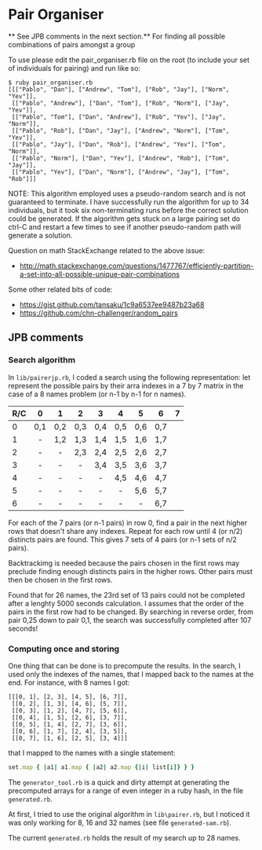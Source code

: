 # Pair Organiser
** See JPB comments in the next section.**
For finding all possible combinations of pairs amongst a group

To use please edit the pair_organiser.rb file on the root (to include your set of individuals for pairing) and run like so:

```
$ ruby pair_organiser.rb 
[[["Pablo", "Dan"], ["Andrew", "Tom"], ["Rob", "Jay"], ["Norm", "Yev"]],
 [["Pablo", "Andrew"], ["Dan", "Tom"], ["Rob", "Norm"], ["Jay", "Yev"]],
 [["Pablo", "Tom"], ["Dan", "Andrew"], ["Rob", "Yev"], ["Jay", "Norm"]],
 [["Pablo", "Rob"], ["Dan", "Jay"], ["Andrew", "Norm"], ["Tom", "Yev"]],
 [["Pablo", "Jay"], ["Dan", "Rob"], ["Andrew", "Yev"], ["Tom", "Norm"]],
 [["Pablo", "Norm"], ["Dan", "Yev"], ["Andrew", "Rob"], ["Tom", "Jay"]],
 [["Pablo", "Yev"], ["Dan", "Norm"], ["Andrew", "Jay"], ["Tom", "Rob"]]]
 ```

 NOTE:  This algorithm employed uses a pseudo-random search and is not guaranteed to terminate.  I have successfully run the algorithm for up to 34 individuals, but it took six non-terminating runs before the correct solution could be generated.  If the algorithm gets stuck on a large pairing set do ctrl-C and restart a few times to see if another pseudo-random path will generate a solution.

Question on math StackExchange related to the above issue:

* http://math.stackexchange.com/questions/1477767/efficiently-partition-a-set-into-all-possible-unique-pair-combinations


Some other related bits of code:

* https://gist.github.com/tansaku/1c9a6537ee9487b23a68
* https://github.com/chn-challenger/random_pairs

## JPB comments

### Search algorithm

In `lib/pairerjp.rb`, I coded a search using the following representation: let represent the possible pairs by their arra indexes in a 7 by 7 matrix in the case of a 8 names problem (or n-1 by n-1 for n names).

R/C | 0 | 1 | 2 | 3 | 4 | 5 | 6 | 7
---|:---:|:---:|:---:|:---:|:---:|:---:|:---:|:---:
0 | 0,1 | 0,2 | 0,3 | 0,4 | 0,5 | 0,6 | 0,7
1 | - | 1,2 | 1,3 | 1,4 | 1,5 | 1,6 | 1,7
2 | - | - | 2,3 | 2,4 | 2,5 | 2,6 | 2,7
3 | - | - | - | 3,4 | 3,5 | 3,6 | 3,7
4 | - | - | - | - | 4,5 | 4,6 | 4,7
5 | - | - | - | - | - | 5,6 | 5,7
6 | - | - | - | - | - | - | 6,7

For each of the 7 pairs (or n-1 pairs) in row 0, find a pair in the next higher rows that doesn't share any indexes. Repeat for each row until 4 (or n/2) distincts pairs are found. This gives 7 sets of 4 pairs (or n-1 sets of n/2 pairs).

Backtrackimg is needed because the pairs chosen in the first rows may preclude finding enough distincts pairs in the higher rows. Other pairs must then be chosen in the first rows.

Found that for 26 names, the 23rd set of 13 pairs could not be completed after a lenghty 5000 seconds calculation. I assumes that the order of the pairs in the first row had to be changed. By searching in reverse order, from pair 0,25 down to pair 0,1, the search was successfully completed after 107 seconds!

### Computing once and storing
One thing that can be done is to precompute the results. In the search, I used only the indexes of the names, that I mapped back to the names at the end. For instance, with 8 names I got:

```
[[[0, 1], [2, 3], [4, 5], [6, 7]],
 [[0, 2], [1, 3], [4, 6], [5, 7]],
 [[0, 3], [1, 2], [4, 7], [5, 6]],
 [[0, 4], [1, 5], [2, 6], [3, 7]],
 [[0, 5], [1, 4], [2, 7], [3, 6]],
 [[0, 6], [1, 7], [2, 4], [3, 5]],
 [[0, 7], [1, 6], [2, 5], [3, 4]]]
```

that I mapped to the names with a single statement:  
```ruby
set.map { |a1| a1.map { |a2| a2.map {|i| list[i]} } }
```

The `generator_tool.rb` is a quick and dirty attempt at generating the precomputed arrays for a range of even integer in a ruby hash, in the file `generated.rb`.

At first, I tried to use the original algorithm in `lib\pairer.rb`, but I noticed it was only working for 8, 16 and 32 names (see file `generated-sam.rb`).

The current `generated.rb` holds the result of my search up to 28 names.